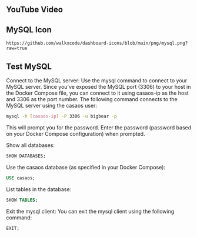 ## YouTube Video



## MySQL Icon

```text
https://github.com/walkxcode/dashboard-icons/blob/main/png/mysql.png?raw=true
```

## Test MySQL

Connect to the MySQL server: Use the mysql command to connect to your MySQL server. Since you've exposed the MySQL port (3306) to your host in the Docker Compose file, you can connect to it using casaos-ip as the host and 3306 as the port number. The following command connects to the MySQL server using the casaos user:

```bash
mysql -h [casaos-ip] -P 3306 -u bigbear -p
```

This will prompt you for the password. Enter the password (password based on your Docker Compose configuration) when prompted.

Show all databases:

```sql
SHOW DATABASES;
```

Use the casaos database (as specified in your Docker Compose):

```sql
USE casaos;
```

List tables in the database:

```sql
SHOW TABLES;
```

Exit the mysql client: You can exit the mysql client using the following command:

```sql
EXIT;
```
